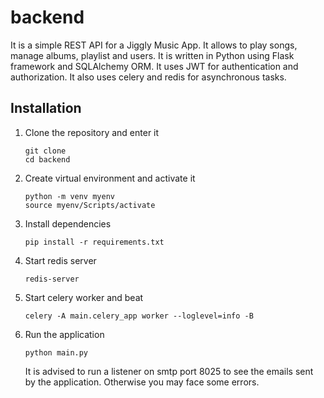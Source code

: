 # backend

 It is a simple REST API for a Jiggly Music App. It allows to play songs, manage albums, playlist and users. It is written in Python using Flask framework and SQLAlchemy ORM. It uses JWT for authentication and authorization. It also uses celery and redis for asynchronous tasks.


## Installation

1. Clone the repository and enter it

    ```
    git clone
    cd backend
    ```

2. Create virtual environment and activate it

    ```
    python -m venv myenv
    source myenv/Scripts/activate
    ```

3. Install dependencies

    ```
    pip install -r requirements.txt
    ```

4. Start redis server

    ```
    redis-server
    ```

5. Start celery worker and beat

    ```
    celery -A main.celery_app worker --loglevel=info -B
    ```

6. Run the application

    ```
    python main.py
    ```

    It is advised to run a listener on smtp port 8025 to see the emails sent by the application. Otherwise you may face some errors.
